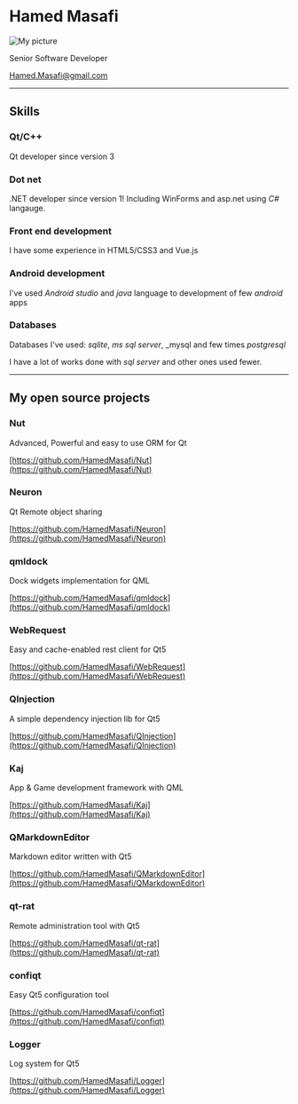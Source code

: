 # Hamed Masafi

![My picture](https://avatars1.githubusercontent.com/u/13809362?s=460&u=b94ba941164f4658455759f7063d43d537cb451f&v=4)

Senior Software Developer

[Hamed.Masafi@gmail.com](mailto:Hamed.Masafi@gmail.com)

---
## Skills

### Qt/C++
Qt developer since version 3

### Dot net
.NET developer since version 1! Including WinForms and asp.net using *C#* langauge.

### Front end development
I  have some experience in HTML5/CSS3 and Vue.js

### Android development
I've used _Android studio_ and _java_ language to development of few _android_ apps

### Databases
Databases I've used: _sqlite_, _ms sql server_, _mysql  and few times _postgresql_

I have a lot of works done with _sql server_ and other ones used fewer.

---
## My open source projects

### Nut

Advanced, Powerful and easy to use ORM for Qt

[https://github.com/HamedMasafi/Nut](https://github.com/HamedMasafi/Nut)

### Neuron
Qt Remote object sharing

[https://github.com/HamedMasafi/Neuron](https://github.com/HamedMasafi/Neuron)

### qmldock
Dock widgets implementation for QML

[https://github.com/HamedMasafi/qmldock](https://github.com/HamedMasafi/qmldock)

### WebRequest
Easy and cache-enabled rest client for Qt5

[https://github.com/HamedMasafi/WebRequest](https://github.com/HamedMasafi/WebRequest)

### QInjection
A simple dependency injection lib for Qt5

[https://github.com/HamedMasafi/QInjection](https://github.com/HamedMasafi/QInjection)

### Kaj
App & Game development framework with QML

[https://github.com/HamedMasafi/Kaj](https://github.com/HamedMasafi/Kaj)

### QMarkdownEditor
Markdown editor written with Qt5

[https://github.com/HamedMasafi/QMarkdownEditor](https://github.com/HamedMasafi/QMarkdownEditor)

### qt-rat
Remote administration tool with Qt5

[https://github.com/HamedMasafi/qt-rat](https://github.com/HamedMasafi/qt-rat)

### confiqt
Easy Qt5 configuration tool

[https://github.com/HamedMasafi/confiqt](https://github.com/HamedMasafi/confiqt)

### Logger
Log system for Qt5

[https://github.com/HamedMasafi/Logger](https://github.com/HamedMasafi/Logger)
